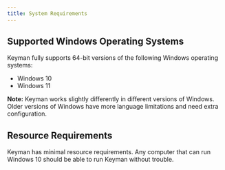 ```yaml
---
title: System Requirements
---
```


## Supported Windows Operating Systems

Keyman fully supports 64-bit versions of the following
Windows operating systems:

-   Windows 10
-   Windows 11

**Note:** Keyman works slightly differently in different versions of Windows. Older versions of Windows have more language limitations and need extra configuration.

## Resource Requirements

Keyman has minimal resource requirements. Any computer that can run
Windows 10 should be able to run Keyman without trouble.
